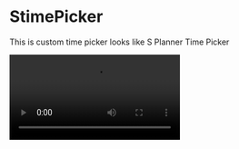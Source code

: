 # StimePicker
This is custom time picker looks like S Planner Time Picker

![alt text](https://github.com/rajscet/StimePicker/blob/master/164f3245-4d3e-4195-aea8-f78cfdd154f9.mp4 "Preview")


